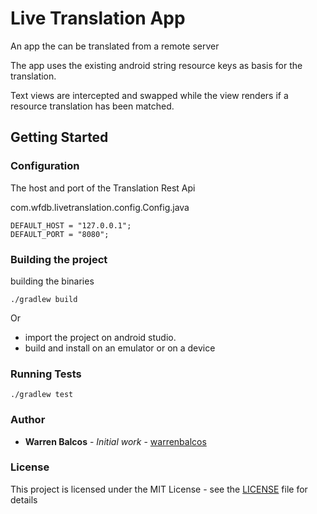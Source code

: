 # Live Translation App

An app the can be translated from a remote server

The app uses the existing android string resource keys as basis for the translation.

Text views are intercepted and swapped while the view renders if a resource translation has been matched. 

## Getting Started


### Configuration

The host and port of the Translation Rest Api

com.wfdb.livetranslation.config.Config.java

```
DEFAULT_HOST = "127.0.0.1";
DEFAULT_PORT = "8080";
```

### Building the project

building the binaries 

```
./gradlew build
```

Or

- import the project on android studio.
- build and install on an emulator or on a device

### Running Tests

```
./gradlew test
```

### Author

* **Warren Balcos** - *Initial work* - [warrenbalcos](https://github.com/warrenbalcos)

### License

This project is licensed under the MIT License - see the [LICENSE](LICENSE) file for details

